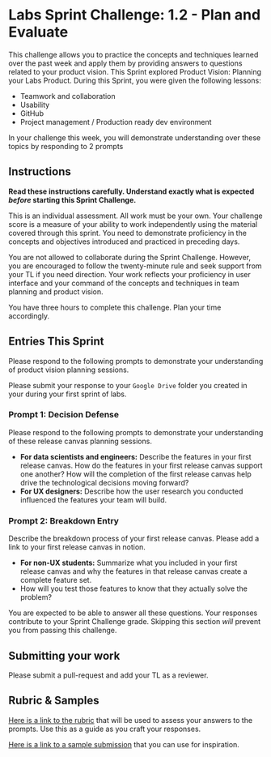 # Labs Sprint Challenge: 1.2 - Plan and Evaluate

This challenge allows you to practice the concepts and techniques learned over the past week and apply them by providing answers to questions related to your product vision. This Sprint explored Product Vision: Planning your Labs Product. During this Sprint, you were given the following lessons:

- Teamwork and collaboration
- Usability
- GitHub
- Project management / Production ready dev environment

In your challenge this week, you will demonstrate understanding over these topics by responding to 2 prompts

## Instructions

**Read these instructions carefully. Understand exactly what is expected _before_ starting this Sprint Challenge.**

This is an individual assessment. All work must be your own. Your challenge score is a measure of your ability to work independently using the material covered through this sprint. You need to demonstrate proficiency in the concepts and objectives introduced and practiced in preceding days.

You are not allowed to collaborate during the Sprint Challenge. However, you are encouraged to follow the twenty-minute rule and seek support from your TL if you need direction. Your work reflects your proficiency in user interface and your command of the concepts and techniques in team planning and product vision.

You have three hours to complete this challenge. Plan your time accordingly.

## Entries This Sprint

Please respond to the following prompts to demonstrate your understanding of product vision planning sessions.

Please submit your response to your `Google Drive` folder you created in your during your first sprint of labs.

### Prompt 1: Decision Defense

Please respond to the following prompts to demonstrate your understanding of these release canvas planning sessions.

- **For data scientists and engineers:** Describe the features in your first release canvas. How do the features in your first release canvas support one another? How will the completion of the first release canvas help drive the technological decisions moving forward?
- **For UX designers:** Describe how the user research you conducted influenced the features your team will build.

### Prompt 2: Breakdown Entry

Describe the breakdown process of your first release canvas. Please add a link to your first release canvas in notion.

- **For non-UX students:** Summarize what you included in your first release canvas and why the features in that release canvas create a complete feature set.
- How will you test those features to know that they actually solve the problem?

You are expected to be able to answer all these questions. Your responses contribute to your Sprint Challenge grade. Skipping this section _will_ prevent you from passing this challenge.

## Submitting your work

Please submit a pull-request and add your TL as a reviewer.

## Rubric & Samples

[Here is a link to the rubric](https://www.notion.so/lambdaschool/1-2-Decision-Defense-Breakdown-Entries-Rubric-Plan-and-evaluate-0064ad34a2ca41d3a3121f80d82fe9c4) that will be used to assess your answers to the prompts. Use this as a guide as you craft your responses.

[Here is a link to a sample submission](https://www.notion.so/lambdaschool/1-2-Defense-Breakdown-Entry-Plan-and-Evaluate-205694abdd4e4f83a899a90e478df27c) that you can use for inspiration.
